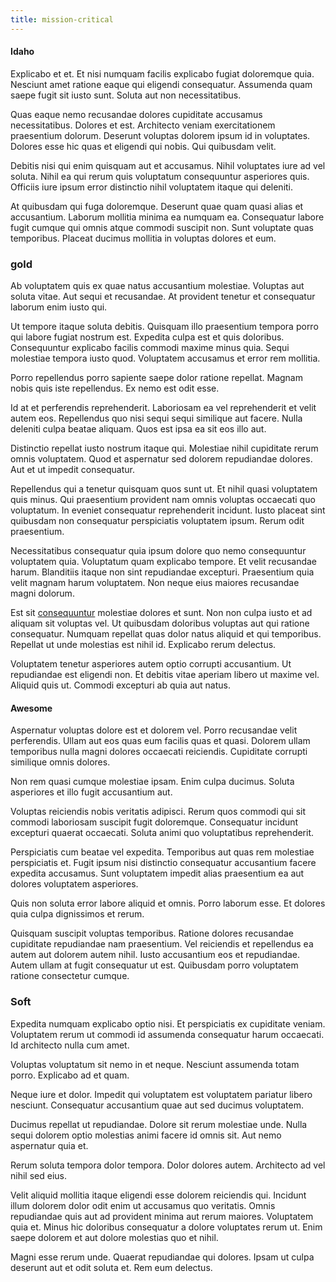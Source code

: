 ```yaml
---
title: mission-critical
---
```


#### Idaho

Explicabo et et. Et nisi numquam facilis explicabo fugiat doloremque quia. Nesciunt amet ratione eaque qui eligendi consequatur. Assumenda quam saepe fugit sit iusto sunt. Soluta aut non necessitatibus.

Quas eaque nemo recusandae dolores cupiditate accusamus necessitatibus. Dolores et est. Architecto veniam exercitationem praesentium dolorum. Deserunt voluptas dolorem ipsum id in voluptates. Dolores esse hic quas et eligendi qui nobis. Qui quibusdam velit.

Debitis nisi qui enim quisquam aut et accusamus. Nihil voluptates iure ad vel soluta. Nihil ea qui rerum quis voluptatum consequuntur asperiores quis. Officiis iure ipsum error distinctio nihil voluptatem itaque qui deleniti.

At quibusdam qui fuga doloremque. Deserunt quae quam quasi alias et accusantium. Laborum mollitia minima ea numquam ea. Consequatur labore fugit cumque qui omnis atque commodi suscipit non. Sunt voluptate quas temporibus. Placeat ducimus mollitia in voluptas dolores et eum.

### gold

Ab voluptatem quis ex quae natus accusantium molestiae. Voluptas aut soluta vitae. Aut sequi et recusandae. At provident tenetur et consequatur laborum enim iusto qui.

Ut tempore itaque soluta debitis. Quisquam illo praesentium tempora porro qui labore fugiat nostrum est. Expedita culpa est et quis doloribus. Consequuntur explicabo facilis commodi maxime minus quia. Sequi molestiae tempora iusto quod. Voluptatem accusamus et error rem mollitia.

Porro repellendus porro sapiente saepe dolor ratione repellat. Magnam nobis quis iste repellendus. Ex nemo est odit esse.

Id at et perferendis reprehenderit. Laboriosam ea vel reprehenderit et velit autem eos. Repellendus quo nisi sequi sequi similique aut facere. Nulla deleniti culpa beatae aliquam. Quos est ipsa ea sit eos illo aut.

Distinctio repellat iusto nostrum itaque qui. Molestiae nihil cupiditate rerum omnis voluptatem. Quod et aspernatur sed dolorem repudiandae dolores. Aut et ut impedit consequatur.

Repellendus qui a tenetur quisquam quos sunt ut. Et nihil quasi voluptatem quis minus. Qui praesentium provident nam omnis voluptas occaecati quo voluptatum. In eveniet consequatur reprehenderit incidunt. Iusto placeat sint quibusdam non consequatur perspiciatis voluptatem ipsum. Rerum odit praesentium.

Necessitatibus consequatur quia ipsum dolore quo nemo consequuntur voluptatem quia. Voluptatum quam explicabo tempore. Et velit recusandae harum. Blanditiis itaque non sint repudiandae excepturi. Praesentium quia velit magnam harum voluptatem. Non neque eius maiores recusandae magni dolorum.

Est sit [consequuntur](/facere/temporibus/savings_account.md) molestiae dolores et sunt. Non non culpa iusto et ad aliquam sit voluptas vel. Ut quibusdam doloribus voluptas aut qui ratione consequatur. Numquam repellat quas dolor natus aliquid et qui temporibus. Repellat ut unde molestias est nihil id. Explicabo rerum delectus.

Voluptatem tenetur asperiores autem optio corrupti accusantium. Ut repudiandae est eligendi non. Et debitis vitae aperiam libero ut maxime vel. Aliquid quis ut. Commodi excepturi ab quia aut natus.

#### Awesome

Aspernatur voluptas dolore est et dolorem vel. Porro recusandae velit perferendis. Ullam aut eos quas eum facilis quas et quasi. Dolorem ullam temporibus nulla magni dolores occaecati reiciendis. Cupiditate corrupti similique omnis dolores.

Non rem quasi cumque molestiae ipsam. Enim culpa ducimus. Soluta asperiores et illo fugit accusantium aut.

Voluptas reiciendis nobis veritatis adipisci. Rerum quos commodi qui sit commodi laboriosam suscipit fugit doloremque. Consequatur incidunt excepturi quaerat occaecati. Soluta animi quo voluptatibus reprehenderit.

Perspiciatis cum beatae vel expedita. Temporibus aut quas rem molestiae perspiciatis et. Fugit ipsum nisi distinctio consequatur accusantium facere expedita accusamus. Sunt voluptatem impedit alias praesentium ea aut dolores voluptatem asperiores.

Quis non soluta error labore aliquid et omnis. Porro laborum esse. Et dolores quia culpa dignissimos et rerum.

Quisquam suscipit voluptas temporibus. Ratione dolores recusandae cupiditate repudiandae nam praesentium. Vel reiciendis et repellendus ea autem aut dolorem autem nihil. Iusto accusantium eos et repudiandae. Autem ullam at fugit consequatur ut est. Quibusdam porro voluptatem ratione consectetur cumque.

### Soft

Expedita numquam explicabo optio nisi. Et perspiciatis ex cupiditate veniam. Voluptatem rerum ut commodi id assumenda consequatur harum occaecati. Id architecto nulla cum amet.

Voluptas voluptatum sit nemo in et neque. Nesciunt assumenda totam porro. Explicabo ad et quam.

Neque iure et dolor. Impedit qui voluptatem est voluptatem pariatur libero nesciunt. Consequatur accusantium quae aut sed ducimus voluptatem.

Ducimus repellat ut repudiandae. Dolore sit rerum molestiae unde. Nulla sequi dolorem optio molestias animi facere id omnis sit. Aut nemo aspernatur quia et.

Rerum soluta tempora dolor tempora. Dolor dolores autem. Architecto ad vel nihil sed eius.

Velit aliquid mollitia itaque eligendi esse dolorem reiciendis qui. Incidunt illum dolorem dolor odit enim ut accusamus quo veritatis. Omnis repudiandae quis aut ad provident minima aut rerum maiores. Voluptatem quia et. Minus hic doloribus consequatur a dolore voluptates rerum ut. Enim saepe dolorem et aut dolore molestias quo et nihil.

Magni esse rerum unde. Quaerat repudiandae qui dolores. Ipsam ut culpa deserunt aut et odit soluta et. Rem eum delectus.
